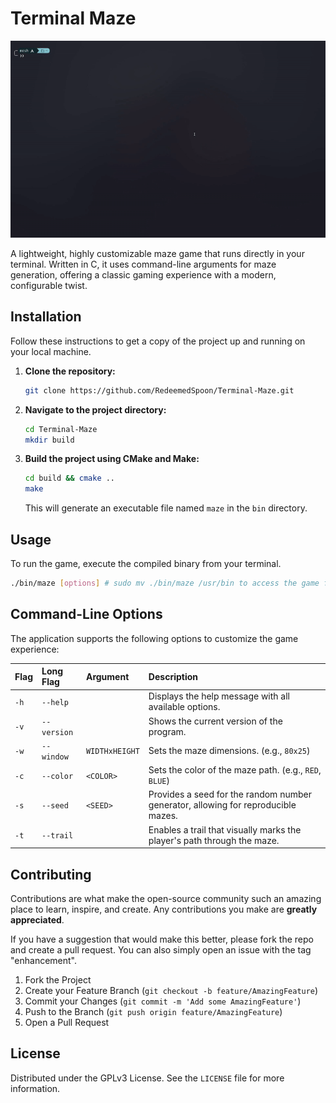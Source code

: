 # Terminal Maze

![Terminal Maze Gameplay](./showcase.gif)

A lightweight, highly customizable maze game that runs directly in your terminal. Written in C, it uses command-line arguments for maze generation, offering a classic gaming experience with a modern, configurable twist.

## Installation


Follow these instructions to get a copy of the project up and running on your local machine.

1.  **Clone the repository:**
    ```sh
    git clone https://github.com/RedeemedSpoon/Terminal-Maze.git
    ```

2.  **Navigate to the project directory:**
    ```sh
    cd Terminal-Maze
    mkdir build
    ```

3.  **Build the project using CMake and Make:**
    ```sh
    cd build && cmake ..
    make
    ```
    This will generate an executable file named `maze` in the `bin` directory.

## Usage

To run the game, execute the compiled binary from your terminal.

```sh
./bin/maze [options] # sudo mv ./bin/maze /usr/bin to access the game from anywhere
```

## Command-Line Options

The application supports the following options to customize the game experience:

| Flag | Long Flag | Argument | Description |
|:---|:---|:---|:---|
| `-h` | `--help` | | Displays the help message with all available options. |
| `-v` | `--version` | | Shows the current version of the program. |
| `-w` | `--window` | `WIDTHxHEIGHT` | Sets the maze dimensions. (e.g., `80x25`) |
| `-c` | `--color` | `<COLOR>` | Sets the color of the maze path. (e.g., `RED`, `BLUE`) |
| `-s` | `--seed` | `<SEED>` | Provides a seed for the random number generator, allowing for reproducible mazes. |
| `-t` | `--trail` | | Enables a trail that visually marks the player's path through the maze. |

## Contributing

Contributions are what make the open-source community such an amazing place to learn, inspire, and create. Any contributions you make are **greatly appreciated**.

If you have a suggestion that would make this better, please fork the repo and create a pull request. You can also simply open an issue with the tag "enhancement".

1.  Fork the Project
2.  Create your Feature Branch (`git checkout -b feature/AmazingFeature`)
3.  Commit your Changes (`git commit -m 'Add some AmazingFeature'`)
4.  Push to the Branch (`git push origin feature/AmazingFeature`)
5.  Open a Pull Request

## License

Distributed under the GPLv3 License. See the `LICENSE` file for more information.
